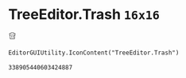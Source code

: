 # TreeEditor.Trash `16x16`
<img src="/img/TreeEditor.Trash.png" width=16 height=16>

``` CSharp
EditorGUIUtility.IconContent("TreeEditor.Trash")
```
```
338905440603424887
```
